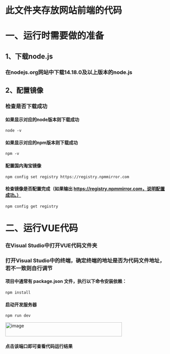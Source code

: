 # 此文件夹存放网站前端的代码
# **一、运行时需要做的准备**
## **1、下载node.js**
### **在nodejs.org网站中下载14.18.0及以上版本的node.js**
## **2、配置镜像**
### 检查是否下载成功
#### 如果显示对应的node版本则下载成功
    node -v
#### 如果显示对应的npm版本则下载成功
    npm -v
#### 配置国内淘宝镜像
    npm config set registry https://registry.npmmirror.com
#### 检查镜像是否配置完成（如果输出 https://registry.npmmirror.com，说明配置成功。）
    npm config get registry
# **二、运行VUE代码**
### 在Visual Studio中打开VUE代码文件夹
### 打开Visual Studio中的终端，确定终端的地址是否为代码文件地址，若不一致则自行调节
#### 项目中通常有 package.json 文件，执行以下命令安装依赖：
    npm install
#### 启动开发服务器
    npm run dev
<img width="364" height="44" alt="image" src="https://github.com/user-attachments/assets/1f0d73fb-e49b-448e-9f69-b9f9a9d92027" />

#### 点击该端口即可查看代码运行结果



